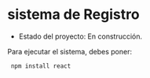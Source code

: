 <h1> sistema de Registro</h1>

- Estado del proyecto: En construcción.

Para ejecutar el sistema, debes poner:

``` npm install react```
